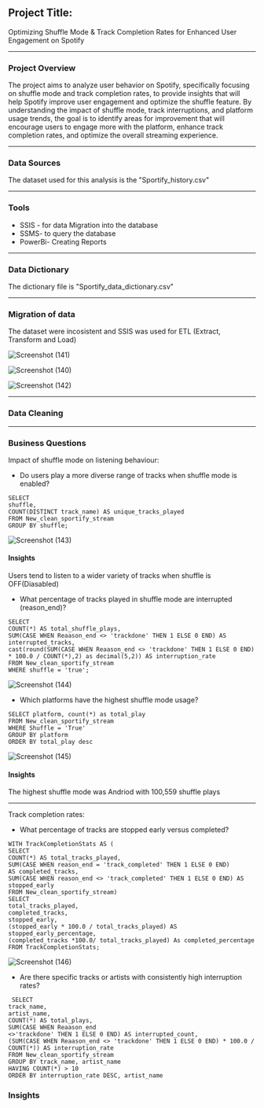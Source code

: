## Project Title:
Optimizing Shuffle Mode & Track Completion Rates for Enhanced User Engagement on Spotify

---


### Project Overview
The project aims to analyze user behavior on Spotify, specifically focusing on shuffle mode and track completion rates, to provide insights that will help Spotify improve user engagement and optimize the shuffle feature. By understanding the impact of shuffle mode, track interruptions, and platform usage trends, the goal is to identify areas for improvement that will encourage users to engage more with the platform, enhance track completion rates, and optimize the overall streaming experience.

---

### Data Sources
The dataset used for this analysis is the "Sportify_history.csv" 

---
### Tools
- SSIS - for data Migration into the database
- SSMS- to query the database
- PowerBi- Creating Reports

---
### Data Dictionary
The dictionary file is "Sportify_data_dictionary.csv"

---

### Migration of data
The dataset were incosistent and SSIS was used for ETL (Extract, Transform and Load)

![Screenshot (141)](https://github.com/user-attachments/assets/5a9dc09e-4d82-4b1e-ae4a-07fe0caf6563)

![Screenshot (140)](https://github.com/user-attachments/assets/6e16550a-926e-4e1e-9d70-51716de1b53d)

![Screenshot (142)](https://github.com/user-attachments/assets/6fdbd6ae-c4df-4969-b1ad-f2d787f784ee)

---
### Data Cleaning

------

### Business Questions
Impact of shuffle mode on listening behaviour:
- Do users play a more diverse range of tracks when shuffle mode is enabled?
  
```
SELECT 
shuffle,
COUNT(DISTINCT track_name) AS unique_tracks_played
FROM New_clean_sportify_stream
GROUP BY shuffle;

```
![Screenshot (143)](https://github.com/user-attachments/assets/1bd12bda-b395-46e3-bfbb-bddaea29ac27)

#### Insights
Users tend to listen to a wider variety of tracks when shuffle is OFF(Diasabled)

- What percentage of tracks played in shuffle mode are interrupted (reason_end)?

```
SELECT 
COUNT(*) AS total_shuffle_plays,
SUM(CASE WHEN Reaason_end <> 'trackdone' THEN 1 ELSE 0 END) AS interrupted_tracks,
cast(round(SUM(CASE WHEN Reaason_end <> 'trackdone' THEN 1 ELSE 0 END) * 100.0 / COUNT(*),2) as decimal(5,2)) AS interruption_rate
FROM New_clean_sportify_stream
WHERE shuffle = 'true';

```
![Screenshot (144)](https://github.com/user-attachments/assets/ae62a5c2-afa7-45e8-b485-fde98f583d1b)

- Which platforms have the highest shuffle mode usage?
```
SELECT platform, count(*) as total_play
FROM New_clean_sportify_stream
WHERE Shuffle = 'True'
GROUP BY platform
ORDER BY total_play desc

```
![Screenshot (145)](https://github.com/user-attachments/assets/8d3f7f8e-6a9c-4518-a176-8239b5680f43)

#### Insights
The highest shuffle mode was Andriod with 100,559 shuffle plays 

---

Track completion rates:
- What percentage of tracks are stopped early versus completed?

```
WITH TrackCompletionStats AS (
SELECT 
COUNT(*) AS total_tracks_played,
SUM(CASE WHEN reason_end = 'track_completed' THEN 1 ELSE 0 END)
AS completed_tracks,
SUM(CASE WHEN reason_end <> 'track_completed' THEN 1 ELSE 0 END) AS stopped_early
FROM New_clean_sportify_stream)
SELECT 
total_tracks_played,
completed_tracks,
stopped_early,
(stopped_early * 100.0 / total_tracks_played) AS stopped_early_percentage,
(completed_tracks *100.0/ total_tracks_played) As completed_percentage
FROM TrackCompletionStats;

```
![Screenshot (146)](https://github.com/user-attachments/assets/161baa3e-b1bf-4dc9-a0d8-bb66b5c4c24b)

- Are there specific tracks or artists with consistently high interruption rates?



```
 SELECT 
track_name, 
artist_name,
COUNT(*) AS total_plays,
SUM(CASE WHEN Reaason_end
<>'trackdone' THEN 1 ELSE 0 END) AS interrupted_count,
(SUM(CASE WHEN Reaason_end <> 'trackdone' THEN 1 ELSE 0 END) * 100.0 / COUNT(*)) AS interruption_rate
FROM New_clean_sportify_stream
GROUP BY track_name, artist_name
HAVING COUNT(*) > 10  
ORDER BY interruption_rate DESC, artist_name

```
### Insights




